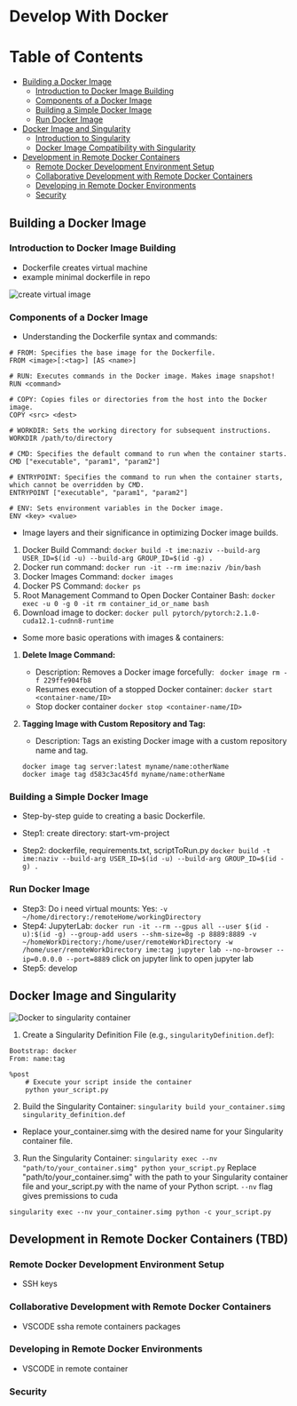 # Develop With Docker
# Table of Contents
   - [Building a Docker Image](#building-a-docker-image)
     - [Introduction to Docker Image Building](#introduction-to-docker-image-building)
     - [Components of a Docker Image](#components-of-a-docker-image)
     - [Building a Simple Docker Image](#building-a-simple-docker-image)
     - [Run Docker Image](#run-docker-image)
   - [Docker Image and Singularity](#docker-image-and-singularity)
     - [Introduction to Singularity](#introduction-to-singularity)
     - [Docker Image Compatibility with Singularity](#docker-image-compatibility-with-singularity)
   - [Development in Remote Docker Containers](#development-in-remote-docker-containers)
     - [Remote Docker Development Environment Setup](#remote-docker-development-environment-setup)
     - [Collaborative Development with Remote Docker Containers](#collaborative-development-with-remote-docker-containers)
     - [Developing in Remote Docker Environments](#developing-in-remote-docker-environments)
     - [Security](#security)

## Building a Docker Image

   ### Introduction to Docker Image Building
   - Dockerfile creates virtual machine
   - example minimal dockerfile in repo
   
   ![create virtual image](https://github.com/kmihak/developWithDocker/assets/64592696/9e8d4fe0-e47a-41df-a4cf-d617c3a89a68)

   ### Components of a Docker Image
   - Understanding the Dockerfile syntax and commands:
```
# FROM: Specifies the base image for the Dockerfile.
FROM <image>[:<tag>] [AS <name>]

# RUN: Executes commands in the Docker image. Makes image snapshot!
RUN <command>

# COPY: Copies files or directories from the host into the Docker image.
COPY <src> <dest>

# WORKDIR: Sets the working directory for subsequent instructions.
WORKDIR /path/to/directory

# CMD: Specifies the default command to run when the container starts.
CMD ["executable", "param1", "param2"]

# ENTRYPOINT: Specifies the command to run when the container starts, which cannot be overridden by CMD.
ENTRYPOINT ["executable", "param1", "param2"]

# ENV: Sets environment variables in the Docker image.
ENV <key> <value>
```
   - Image layers and their significance in optimizing Docker image builds.
   
   1. Docker Build Command: `docker build -t ime:naziv --build-arg USER_ID=$(id -u) --build-arg GROUP_ID=$(id -g) .`
   2. Docker run command: `docker run -it --rm ime:naziv /bin/bash`
   3. Docker Images Command: `docker images`
   4. Docker PS Command: `docker ps`
   5. Root Management Command to Open Docker Container Bash: `docker exec -u 0 -g 0 -it rm container_id_or_name bash`
   6. Download image to docker: `docker pull pytorch/pytorch:2.1.0-cuda12.1-cudnn8-runtime`
   
   
   - Some more basic operations with images & containers:
   1. **Delete Image Command:**
      - Description: Removes a Docker image forcefully: ` docker image rm -f 229ffe904fb8`
      - Resumes execution of a stopped Docker container: `docker start <container-name/ID>`
      - Stop docker container `docker stop <container-name/ID>`
   
   2. **Tagging Image with Custom Repository and Tag:**
      - Description: Tags an existing Docker image with a custom repository name and tag.
      ```
      docker image tag server:latest myname/name:otherName
      docker image tag d583c3ac45fd myname/name:otherName
      ```

   ### Building a Simple Docker Image
   - Step-by-step guide to creating a basic Dockerfile.
   
   - Step1: create directory: start-vm-project
   - Step2: dockerfile, requirements.txt, scriptToRun.py
   `docker build -t ime:naziv --build-arg USER_ID=$(id -u) --build-arg GROUP_ID=$(id -g) .`

   ### Run Docker Image
   
   - Step3: Do i need virtual mounts: Yes: `-v ~/home/directory:/remoteHome/workingDirectory`
   - Step4: JupyterLab: 
   `docker run -it --rm --gpus all --user $(id -u):$(id -g) --group-add users --shm-size=8g -p 8889:8889 -v ~/homeWorkDirectory:/home/user/remoteWorkDirectory -w /home/user/remoteWorkDirectory ime:tag jupyter lab --no-browser --ip=0.0.0.0 --port=8889`
   click on jupyter link to open jupyter lab
   - Step5: develop

## Docker Image and Singularity
   ![Docker to singularity container](https://github.com/kmihak/developWithDocker/assets/64592696/069834fa-eccb-44b6-ab37-16baee93a847)
   
   
   1. Create a Singularity Definition File (e.g., `singularityDefinition.def`):
   ```
   Bootstrap: docker
   From: name:tag
   
   %post
       # Execute your script inside the container
       python your_script.py
   ```
   2. Build the Singularity Container: `singularity build your_container.simg singularity_definition.def`
   - Replace your_container.simg with the desired name for your Singularity container file.
   3. Run the Singularity Container: `singularity exec --nv "path/to/your_container.simg" python your_script.py`
   Replace "path/to/your_container.simg" with the path to your Singularity container file and your_script.py with the name of your Python script. `--nv` flag gives premissions to cuda

`singularity exec --nv your_container.simg python -c your_script.py`

## Development in Remote Docker Containers (TBD)

### Remote Docker Development Environment Setup
- SSH keys

### Collaborative Development with Remote Docker Containers
- VSCODE ssha remote containers packages

### Developing in Remote Docker Environments
- VSCODE in remote container

### Security
